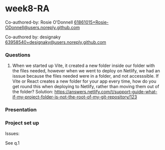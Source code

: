 # week8-RA

Co-authored-by: Rosie O'Donnell <61861015+Rosie-ODonnell@users.noreply.github.com>

Co-authored by: designaky <63958540+designaky@users.noreply.github.com>


### Questions

1. When we started up Vite, it created a new folder inside our folder with the files needed, however when we went to deploy on Netlify, we had an isssue because the files needed were in a folder, and not accesssible. If Vite or React creates a new folder for your app every time, how do you get round this when deploying to Netlify, rather than moving them out of the folder?
Solution: https://answers.netlify.com/t/support-guide-what-if-my-project-folder-is-not-the-root-of-my-git-repository/123


### Presentation

### Project set up

Issues:

See q.1